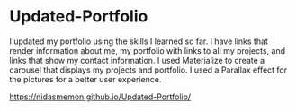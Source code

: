 # Updated-Portfolio

I updated my portfolio using the skills I learned so far. I have links that render information about me, my portfolio with links to all my projects, and links that show my contact information. I used Materialize to create a carousel that displays my projects and portfolio. I used a Parallax effect for the pictures for a better user experience.


https://nidasmemon.github.io/Updated-Portfolio/
